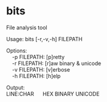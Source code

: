 # bits
File analysis tool


Usage: bits [-r,-v,-h] FILEPATH


Options:<br>
&nbsp;&nbsp;&nbsp;&nbsp;-p FILEPATH: [p]retty<br>
&nbsp;&nbsp;&nbsp;&nbsp;-r FILEPATH: [r]aw binary & unicode<br>
&nbsp;&nbsp;&nbsp;&nbsp;-v FILEPATH: [v]erbose<br>
&nbsp;&nbsp;&nbsp;&nbsp;-h FILEPATH: [h]elp<br>


Output:<br>
LINE:CHAR&nbsp;&nbsp;&nbsp;&nbsp;&nbsp;&nbsp;HEX BINARY UNICODE
